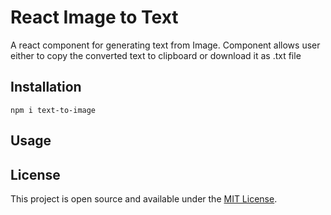 # React Image to Text

A react component for generating text from Image. 
Component allows user either to copy the converted text to clipboard or download it as .txt file

## Installation

    npm i text-to-image

## Usage 

## License

This project is open source and available under the [MIT License](LICENSE).